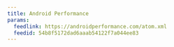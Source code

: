 ```yaml
---
title: Android Performance
params:
  feedlink: https://androidperformance.com/atom.xml
  feedid: 54b8f5172dad6aaab54122f7a044ee83
---
```

